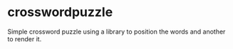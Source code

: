 # crosswordpuzzle
Simple crossword puzzle using a library to position the words and another to render it.
